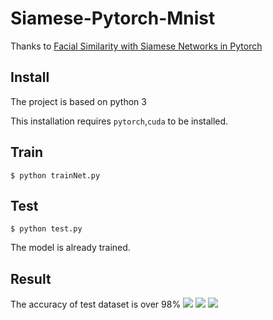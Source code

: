 # Siamese-Pytorch-Mnist

Thanks to [Facial Similarity with Siamese Networks in Pytorch](https://github.com/harveyslash/Facial-Similarity-with-Siamese-Networks-in-Pytorch#facial-similarity-with-siamese-networks-in-pytorch)
## Install
The project is based on python 3

This installation requires `pytorch`,`cuda` to be installed. 

## Train
```
$ python trainNet.py
```

## Test
```
$ python test.py
```
The model is already trained.

## Result
The accuracy of test dataset is over 98% 
![](https://s1.ax1x.com/2020/03/21/8WAWb4.png)
![](https://s1.ax1x.com/2020/03/21/8WVwhn.png)
![](https://s1.ax1x.com/2020/03/21/8WVv9I.png)
